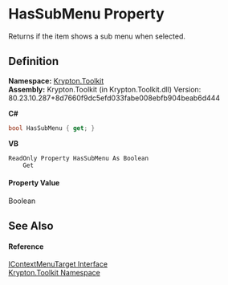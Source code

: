 # HasSubMenu Property


Returns if the item shows a sub menu when selected.



## Definition
**Namespace:** <a href="79d2eac2-21f4-54ff-7552-b20c33c30600.md">Krypton.Toolkit</a>  
**Assembly:** Krypton.Toolkit (in Krypton.Toolkit.dll) Version: 80.23.10.287+8d7660f9dc5efd033fabe008ebfb904beab6d444

**C#**
``` C#
bool HasSubMenu { get; }
```
**VB**
``` VB
ReadOnly Property HasSubMenu As Boolean
	Get
```



#### Property Value
Boolean

## See Also


#### Reference
<a href="6641e344-5f80-3599-ca94-564cfc59907c.md">IContextMenuTarget Interface</a>  
<a href="79d2eac2-21f4-54ff-7552-b20c33c30600.md">Krypton.Toolkit Namespace</a>  
